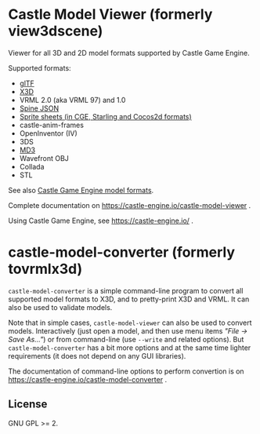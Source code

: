 # Castle Model Viewer (formerly view3dscene)

Viewer for all 3D and 2D model formats supported by Castle Game Engine.

Supported formats:

- [glTF](https://castle-engine.io/gltf)
- [X3D](https://castle-engine.io/vrml_x3d.php)
- VRML 2.0 (aka VRML 97) and 1.0
- [Spine JSON](https://castle-engine.io/spine)
- [Sprite sheets (in CGE, Starling and Cocos2d formats)](https://castle-engine.io/sprite_sheets)
- castle-anim-frames
- OpenInventor (IV)
- 3DS
- [MD3](https://castle-engine.io/md3)
- Wavefront OBJ
- Collada
- STL

See also [Castle Game Engine model formats](https://castle-engine.io/creating_data_model_formats.php).

Complete documentation on https://castle-engine.io/castle-model-viewer .

Using Castle Game Engine, see https://castle-engine.io/ .

# castle-model-converter (formerly tovrmlx3d)

`castle-model-converter` is a simple command-line program to convert all supported model formats to X3D, and to pretty-print X3D and VRML. It can also be used to validate models.

Note that in simple cases, `castle-model-viewer` can also be used to convert models. Interactively (just open a model, and then use menu items _"File -> Save As..."_) or from command-line (use `--write` and related options). But `castle-model-converter` has a bit more options and at the same time lighter requirements (it does not depend on any GUI libraries).

The documentation of command-line options to perform convertion is on https://castle-engine.io/castle-model-converter .

## License

GNU GPL >= 2.
